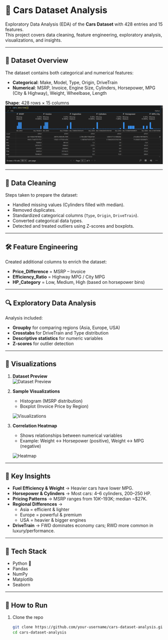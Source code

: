 # 🚗 Cars Dataset Analysis  

Exploratory Data Analysis (EDA) of the **Cars Dataset** with 428 entries and 15 features.  
This project covers data cleaning, feature engineering, exploratory analysis, visualizations, and insights.  

---

## 📂 Dataset Overview  

The dataset contains both categorical and numerical features:  

- **Categorical**: Make, Model, Type, Origin, DriveTrain  
- **Numerical**: MSRP, Invoice, Engine Size, Cylinders, Horsepower, MPG (City & Highway), Weight, Wheelbase, Length  

**Shape**: 428 rows × 15 columns  
![Dataset Preview](https://github.com/Awais11227/Cars_Dataset_Analysis/blob/main/1.png?raw=true)

---

## 🧹 Data Cleaning  

Steps taken to prepare the dataset:  
- Handled missing values (Cylinders filled with median).  
- Removed duplicates.  
- Standardized categorical columns (`Type`, `Origin`, `DriveTrain`).  
- Converted categorical data types.  
- Detected and treated outliers using Z-scores and boxplots.  

---

## 🛠 Feature Engineering  

Created additional columns to enrich the dataset:  
- **Price_Difference** = MSRP – Invoice  
- **Efficiency_Ratio** = Highway MPG / City MPG  
- **HP_Category** = Low, Medium, High (based on horsepower bins)  

---

## 🔍 Exploratory Data Analysis  

Analysis included:  
- **Groupby** for comparing regions (Asia, Europe, USA)  
- **Crosstabs** for DriveTrain and Type distribution  
- **Descriptive statistics** for numeric variables  
- **Z-scores** for outlier detection  

---

## 🎨 Visualizations  

1. **Dataset Preview**  
   ![Dataset Preview](images/dataset_preview.png)  

2. **Sample Visualizations**  
   - Histogram (MSRP distribution)  
   - Boxplot (Invoice Price by Region)  

   ![Visualizations](images/visualizations.png)  

3. **Correlation Heatmap**  
   - Shows relationships between numerical variables  
   - Example: Weight ↔ Horsepower (positive), Weight ↔ MPG (negative)  

   ![Heatmap](images/heatmap.png)  

---

## 📌 Key Insights  

- **Fuel Efficiency & Weight** → Heavier cars have lower MPG.  
- **Horsepower & Cylinders** → Most cars: 4–6 cylinders, 200–250 HP.  
- **Pricing Patterns** → MSRP ranges from $10K–$193K; median ~$27K.  
- **Regional Differences** →  
  - Asia = efficient & lighter  
  - Europe = powerful & premium  
  - USA = heavier & bigger engines  
- **DriveTrain** → FWD dominates economy cars; RWD more common in luxury/performance.  

---

## 🚀 Tech Stack  

- Python 🐍  
- Pandas  
- NumPy  
- Matplotlib  
- Seaborn  

---

## 📄 How to Run  

1. Clone the repo  
   ```bash
   git clone https://github.com/your-username/cars-dataset-analysis.git
   cd cars-dataset-analysis
